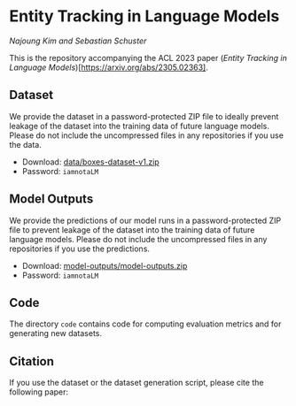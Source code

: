 # Entity Tracking in Language Models
_Najoung Kim and Sebastian Schuster_

This is the repository accompanying the ACL 2023 paper (_Entity Tracking in Language Models_)[https://arxiv.org/abs/2305.02363]. 


## Dataset

We provide the dataset in a password-protected ZIP file to ideally prevent leakage of the dataset into the training data of future language models. Please do not include the uncompressed files in any repositories if you use the data.

* Download: [data/boxes-dataset-v1.zip](data/boxes-dataset-v1.zip)
* Password: `iamnotaLM`

## Model Outputs

We provide the predictions of our model runs in a password-protected ZIP file to prevent leakage of the dataset into the training data of future language models. Please do not include the uncompressed files in any repositories if you use the predictions.

* Download: [model-outputs/model-outputs.zip](model-outputs/model-outputs.zip)
* Password: `iamnotaLM`


## Code

The directory `code` contains code for computing evaluation metrics and for generating new datasets.

## Citation

If you use the dataset or the dataset generation script, please cite the following paper:

